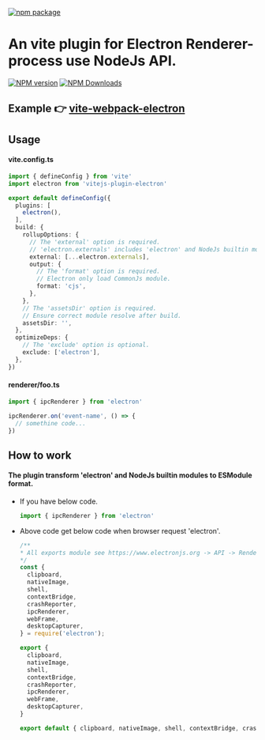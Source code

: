 [![npm package](https://nodei.co/npm/vitejs-plugin-electron.png?downloads=true&downloadRank=true&stars=true)](https://www.npmjs.com/package/vitejs-plugin-electron)

# An vite plugin for Electron Renderer-process use NodeJs API.

[![NPM version](https://img.shields.io/npm/v/vitejs-plugin-electron.svg?style=flat)](https://npmjs.org/package/vitejs-plugin-electron)
[![NPM Downloads](https://img.shields.io/npm/dm/vitejs-plugin-electron.svg?style=flat)](https://npmjs.org/package/vitejs-plugin-electron)

## Example 👉 [vite-webpack-electron](https://github.com/caoxiemeihao/vite-webpack-electron)

## Usage

#### vite.config.ts

  ```ts
  import { defineConfig } from 'vite'
  import electron from 'vitejs-plugin-electron'

  export default defineConfig({
    plugins: [
      electron(),
    ],
    build: {
      rollupOptions: {
        // The 'external' option is required.
        // 'electron.externals' includes 'electron' and NodeJs builtin modules.
        external: [...electron.externals],
        output: {
          // The 'format' option is required.
          // Electron only load CommonJs module.
          format: 'cjs',
        },
      },
      // The 'assetsDir' option is required.
      // Ensure correct module resolve after build.
      assetsDir: '',
    },
    optimizeDeps: {
      // The 'exclude' option is optional.
      exclude: ['electron'],
    },
  })
  ```

#### renderer/foo.ts

  ```ts
  import { ipcRenderer } from 'electron'

  ipcRenderer.on('event-name', () => {
    // somethine code...
  })
  ```

## How to work

#### The plugin transform 'electron' and NodeJs builtin modules to ESModule format.

- If you have below code.

  ```ts
  import { ipcRenderer } from 'electron'
  ```

- Above code get below code when browser request 'electron'.

  ```ts
  /**
  * All exports module see https://www.electronjs.org -> API -> Renderer Process Modules
  */
  const {
    clipboard,
    nativeImage,
    shell,
    contextBridge,
    crashReporter,
    ipcRenderer,
    webFrame,
    desktopCapturer,
  } = require('electron');

  export {
    clipboard,
    nativeImage,
    shell,
    contextBridge,
    crashReporter,
    ipcRenderer,
    webFrame,
    desktopCapturer,
  }

  export default { clipboard, nativeImage, shell, contextBridge, crashReporter, ipcRenderer, webFrame, desktopCapturer };
  ```

